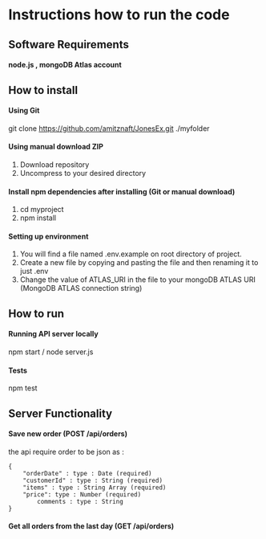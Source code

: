

# Instructions how to run the code
## Software Requirements
#### node.js , mongoDB Atlas account
## How to install
#### Using Git
git clone https://github.com/amitznaft/JonesEx.git ./myfolder
#### Using manual download ZIP
1. Download repository
2. Uncompress to your desired directory
#### Install npm dependencies after installing (Git or manual download)
1. cd myproject
2. npm install
#### Setting up environment
1. You will find a file named .env.example on root directory of project.
2. Create a new file by copying and pasting the file and then renaming it to just .env
3. Change the value of ATLAS_URI in the file to your mongoDB ATLAS URI (MongoDB ATLAS connection string)

## How to run
#### Running API server locally
npm start / node server.js
#### Tests
npm test

## Server Functionality
#### Save new order (POST /api/orders)
the api require order to be json as :
```
{
	"orderDate" : type : Date (required)
	"customerId" : type : String (required)
	"items" : type : String Array (required)
	"price": type : Number (required)
        comments : type : String
}
```
#### Get all orders from the last day (GET /api/orders)

   
